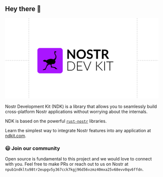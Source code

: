 ## Hey there 👋
![An image of the nostr development kit logo](https://github.com/NostrDevKit/.github/blob/main/profile/card.png?raw=true)


Nostr Development Kit (NDK) is a library that allows you to seamlessly build cross-platform Nostr applications without worrying about the internals.

NDK is based on the powerful [`rust-nostr`](https://github.com/rust-nostr/nostr) libraries.

Learn the simplest way to integrate Nostr features into any application at [ndkit.com](https://ndkit.com/).


### 😃 Join our community
Open source is fundamental to this project and we would love to connect with you. Feel free to make PRs or reach out to us on Nostr at `npub1ndkltu98tr2eupgv5y367cck7kgj96d56vzmz40mxa25v68evv0qv6ffdn`.